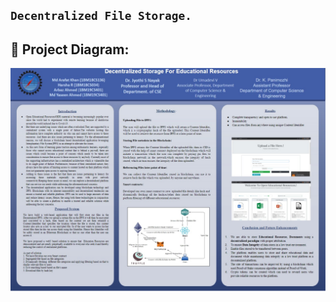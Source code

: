 ## ``` Decentralized File Storage. ```


## 🔧 Project Diagram:
![Project Diagram](https://github.com/Arbazbms/Blockchain-dstorage/blob/main/public/IMG-20220617-WA0017.jpg)
